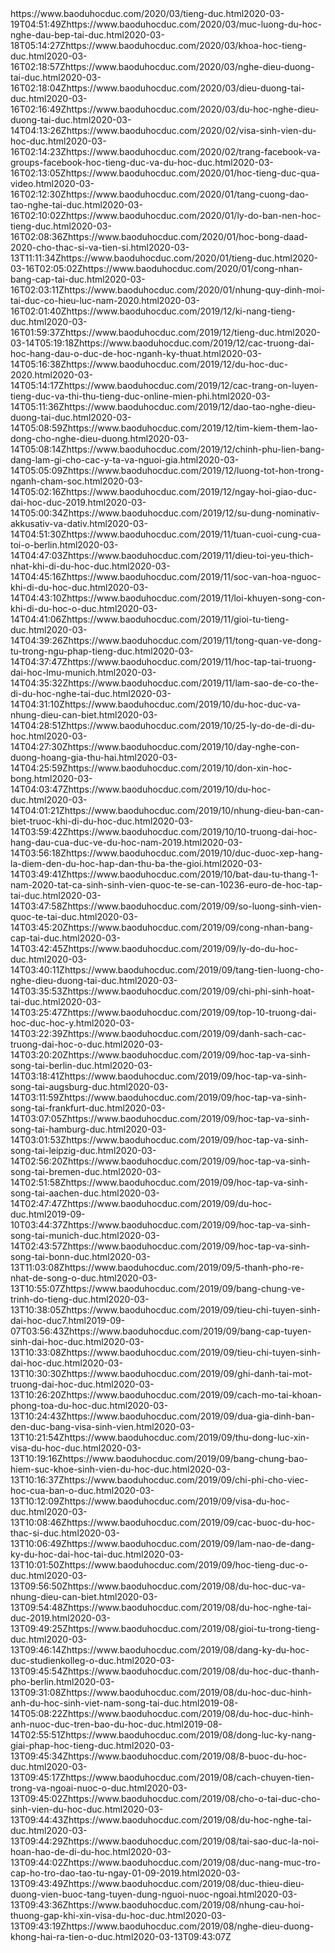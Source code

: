 <?xml version='1.0' encoding='UTF-8'?><urlset xmlns="http://www.sitemaps.org/schemas/sitemap/0.9"><url><loc>https://www.baoduhocduc.com/2020/03/tieng-duc.html</loc><lastmod>2020-03-19T04:51:49Z</lastmod></url><url><loc>https://www.baoduhocduc.com/2020/03/muc-luong-du-hoc-nghe-dau-bep-tai-duc.html</loc><lastmod>2020-03-18T05:14:27Z</lastmod></url><url><loc>https://www.baoduhocduc.com/2020/03/khoa-hoc-tieng-duc.html</loc><lastmod>2020-03-16T02:18:57Z</lastmod></url><url><loc>https://www.baoduhocduc.com/2020/03/nghe-dieu-duong-tai-duc.html</loc><lastmod>2020-03-16T02:18:04Z</lastmod></url><url><loc>https://www.baoduhocduc.com/2020/03/dieu-duong-tai-duc.html</loc><lastmod>2020-03-16T02:16:49Z</lastmod></url><url><loc>https://www.baoduhocduc.com/2020/03/du-hoc-nghe-dieu-duong-tai-duc.html</loc><lastmod>2020-03-14T04:13:26Z</lastmod></url><url><loc>https://www.baoduhocduc.com/2020/02/visa-sinh-vien-du-hoc-duc.html</loc><lastmod>2020-03-16T02:14:23Z</lastmod></url><url><loc>https://www.baoduhocduc.com/2020/02/trang-facebook-va-groups-facebook-hoc-tieng-duc-va-du-hoc-duc.html</loc><lastmod>2020-03-16T02:13:05Z</lastmod></url><url><loc>https://www.baoduhocduc.com/2020/01/hoc-tieng-duc-qua-video.html</loc><lastmod>2020-03-16T02:12:30Z</lastmod></url><url><loc>https://www.baoduhocduc.com/2020/01/tang-cuong-dao-tao-nghe-tai-duc.html</loc><lastmod>2020-03-16T02:10:02Z</lastmod></url><url><loc>https://www.baoduhocduc.com/2020/01/ly-do-ban-nen-hoc-tieng-duc.html</loc><lastmod>2020-03-16T02:08:36Z</lastmod></url><url><loc>https://www.baoduhocduc.com/2020/01/hoc-bong-daad-2020-cho-thac-si-va-tien-si.html</loc><lastmod>2020-03-13T11:11:34Z</lastmod></url><url><loc>https://www.baoduhocduc.com/2020/01/tieng-duc.html</loc><lastmod>2020-03-16T02:05:02Z</lastmod></url><url><loc>https://www.baoduhocduc.com/2020/01/cong-nhan-bang-cap-tai-duc.html</loc><lastmod>2020-03-16T02:03:11Z</lastmod></url><url><loc>https://www.baoduhocduc.com/2020/01/nhung-quy-dinh-moi-tai-duc-co-hieu-luc-nam-2020.html</loc><lastmod>2020-03-16T02:01:40Z</lastmod></url><url><loc>https://www.baoduhocduc.com/2019/12/ki-nang-tieng-duc.html</loc><lastmod>2020-03-16T01:59:37Z</lastmod></url><url><loc>https://www.baoduhocduc.com/2019/12/tieng-duc.html</loc><lastmod>2020-03-14T05:19:18Z</lastmod></url><url><loc>https://www.baoduhocduc.com/2019/12/cac-truong-dai-hoc-hang-dau-o-duc-de-hoc-nganh-ky-thuat.html</loc><lastmod>2020-03-14T05:16:38Z</lastmod></url><url><loc>https://www.baoduhocduc.com/2019/12/du-hoc-duc-2020.html</loc><lastmod>2020-03-14T05:14:17Z</lastmod></url><url><loc>https://www.baoduhocduc.com/2019/12/cac-trang-on-luyen-tieng-duc-va-thi-thu-tieng-duc-online-mien-phi.html</loc><lastmod>2020-03-14T05:11:36Z</lastmod></url><url><loc>https://www.baoduhocduc.com/2019/12/dao-tao-nghe-dieu-duong-tai-duc.html</loc><lastmod>2020-03-14T05:08:59Z</lastmod></url><url><loc>https://www.baoduhocduc.com/2019/12/tim-kiem-them-lao-dong-cho-nghe-dieu-duong.html</loc><lastmod>2020-03-14T05:08:14Z</lastmod></url><url><loc>https://www.baoduhocduc.com/2019/12/chinh-phu-lien-bang-dang-lam-gi-cho-cac-y-ta-va-nguoi-gia.html</loc><lastmod>2020-03-14T05:05:09Z</lastmod></url><url><loc>https://www.baoduhocduc.com/2019/12/luong-tot-hon-trong-nganh-cham-soc.html</loc><lastmod>2020-03-14T05:02:16Z</lastmod></url><url><loc>https://www.baoduhocduc.com/2019/12/ngay-hoi-giao-duc-dai-hoc-duc-2019.html</loc><lastmod>2020-03-14T05:00:34Z</lastmod></url><url><loc>https://www.baoduhocduc.com/2019/12/su-dung-nominativ-akkusativ-va-dativ.html</loc><lastmod>2020-03-14T04:51:30Z</lastmod></url><url><loc>https://www.baoduhocduc.com/2019/11/tuan-cuoi-cung-cua-toi-o-berlin.html</loc><lastmod>2020-03-14T04:47:03Z</lastmod></url><url><loc>https://www.baoduhocduc.com/2019/11/dieu-toi-yeu-thich-nhat-khi-di-du-hoc-duc.html</loc><lastmod>2020-03-14T04:45:16Z</lastmod></url><url><loc>https://www.baoduhocduc.com/2019/11/soc-van-hoa-nguoc-khi-di-du-hoc-duc.html</loc><lastmod>2020-03-14T04:43:10Z</lastmod></url><url><loc>https://www.baoduhocduc.com/2019/11/loi-khuyen-song-con-khi-di-du-hoc-o-duc.html</loc><lastmod>2020-03-14T04:41:06Z</lastmod></url><url><loc>https://www.baoduhocduc.com/2019/11/gioi-tu-tieng-duc.html</loc><lastmod>2020-03-14T04:39:26Z</lastmod></url><url><loc>https://www.baoduhocduc.com/2019/11/tong-quan-ve-dong-tu-trong-ngu-phap-tieng-duc.html</loc><lastmod>2020-03-14T04:37:47Z</lastmod></url><url><loc>https://www.baoduhocduc.com/2019/11/hoc-tap-tai-truong-dai-hoc-lmu-munich.html</loc><lastmod>2020-03-14T04:35:32Z</lastmod></url><url><loc>https://www.baoduhocduc.com/2019/11/lam-sao-de-co-the-di-du-hoc-nghe-tai-duc.html</loc><lastmod>2020-03-14T04:31:10Z</lastmod></url><url><loc>https://www.baoduhocduc.com/2019/10/du-hoc-duc-va-nhung-dieu-can-biet.html</loc><lastmod>2020-03-14T04:28:51Z</lastmod></url><url><loc>https://www.baoduhocduc.com/2019/10/25-ly-do-de-di-du-hoc.html</loc><lastmod>2020-03-14T04:27:30Z</lastmod></url><url><loc>https://www.baoduhocduc.com/2019/10/day-nghe-con-duong-hoang-gia-thu-hai.html</loc><lastmod>2020-03-14T04:25:59Z</lastmod></url><url><loc>https://www.baoduhocduc.com/2019/10/don-xin-hoc-bong.html</loc><lastmod>2020-03-14T04:03:47Z</lastmod></url><url><loc>https://www.baoduhocduc.com/2019/10/du-hoc-duc.html</loc><lastmod>2020-03-14T04:01:21Z</lastmod></url><url><loc>https://www.baoduhocduc.com/2019/10/nhung-dieu-ban-can-biet-truoc-khi-di-du-hoc-duc.html</loc><lastmod>2020-03-14T03:59:42Z</lastmod></url><url><loc>https://www.baoduhocduc.com/2019/10/10-truong-dai-hoc-hang-dau-cua-duc-ve-du-hoc-nam-2019.html</loc><lastmod>2020-03-14T03:56:18Z</lastmod></url><url><loc>https://www.baoduhocduc.com/2019/10/duc-duoc-xep-hang-la-diem-den-du-hoc-hap-dan-thu-ba-the-gioi.html</loc><lastmod>2020-03-14T03:49:41Z</lastmod></url><url><loc>https://www.baoduhocduc.com/2019/10/bat-dau-tu-thang-1-nam-2020-tat-ca-sinh-sinh-vien-quoc-te-se-can-10236-euro-de-hoc-tap-tai-duc.html</loc><lastmod>2020-03-14T03:47:58Z</lastmod></url><url><loc>https://www.baoduhocduc.com/2019/09/so-luong-sinh-vien-quoc-te-tai-duc.html</loc><lastmod>2020-03-14T03:45:20Z</lastmod></url><url><loc>https://www.baoduhocduc.com/2019/09/cong-nhan-bang-cap-tai-duc.html</loc><lastmod>2020-03-14T03:42:45Z</lastmod></url><url><loc>https://www.baoduhocduc.com/2019/09/ly-do-du-hoc-duc.html</loc><lastmod>2020-03-14T03:40:11Z</lastmod></url><url><loc>https://www.baoduhocduc.com/2019/09/tang-tien-luong-cho-nghe-dieu-duong-tai-duc.html</loc><lastmod>2020-03-14T03:35:53Z</lastmod></url><url><loc>https://www.baoduhocduc.com/2019/09/chi-phi-sinh-hoat-tai-duc.html</loc><lastmod>2020-03-14T03:25:47Z</lastmod></url><url><loc>https://www.baoduhocduc.com/2019/09/top-10-truong-dai-hoc-duc-hoc-y.html</loc><lastmod>2020-03-14T03:22:39Z</lastmod></url><url><loc>https://www.baoduhocduc.com/2019/09/danh-sach-cac-truong-dai-hoc-o-duc.html</loc><lastmod>2020-03-14T03:20:20Z</lastmod></url><url><loc>https://www.baoduhocduc.com/2019/09/hoc-tap-va-sinh-song-tai-berlin-duc.html</loc><lastmod>2020-03-14T03:18:41Z</lastmod></url><url><loc>https://www.baoduhocduc.com/2019/09/hoc-tap-va-sinh-song-tai-augsburg-duc.html</loc><lastmod>2020-03-14T03:11:59Z</lastmod></url><url><loc>https://www.baoduhocduc.com/2019/09/hoc-tap-va-sinh-song-tai-frankfurt-duc.html</loc><lastmod>2020-03-14T03:07:05Z</lastmod></url><url><loc>https://www.baoduhocduc.com/2019/09/hoc-tap-va-sinh-song-tai-hamburg-duc.html</loc><lastmod>2020-03-14T03:01:53Z</lastmod></url><url><loc>https://www.baoduhocduc.com/2019/09/hoc-tap-va-sinh-song-tai-leipzig-duc.html</loc><lastmod>2020-03-14T02:56:20Z</lastmod></url><url><loc>https://www.baoduhocduc.com/2019/09/hoc-tap-va-sinh-song-tai-bremen-duc.html</loc><lastmod>2020-03-14T02:51:58Z</lastmod></url><url><loc>https://www.baoduhocduc.com/2019/09/hoc-tap-va-sinh-song-tai-aachen-duc.html</loc><lastmod>2020-03-14T02:47:47Z</lastmod></url><url><loc>https://www.baoduhocduc.com/2019/09/du-hoc-duc.html</loc><lastmod>2019-09-10T03:44:37Z</lastmod></url><url><loc>https://www.baoduhocduc.com/2019/09/hoc-tap-va-sinh-song-tai-munich-duc.html</loc><lastmod>2020-03-14T02:43:57Z</lastmod></url><url><loc>https://www.baoduhocduc.com/2019/09/hoc-tap-va-sinh-song-tai-bonn-duc.html</loc><lastmod>2020-03-13T11:03:08Z</lastmod></url><url><loc>https://www.baoduhocduc.com/2019/09/5-thanh-pho-re-nhat-de-song-o-duc.html</loc><lastmod>2020-03-13T10:55:07Z</lastmod></url><url><loc>https://www.baoduhocduc.com/2019/09/bang-chung-ve-trinh-do-tieng-duc.html</loc><lastmod>2020-03-13T10:38:05Z</lastmod></url><url><loc>https://www.baoduhocduc.com/2019/09/tieu-chi-tuyen-sinh-dai-hoc-duc7.html</loc><lastmod>2019-09-07T03:56:43Z</lastmod></url><url><loc>https://www.baoduhocduc.com/2019/09/bang-cap-tuyen-sinh-dai-hoc-duc.html</loc><lastmod>2020-03-13T10:33:08Z</lastmod></url><url><loc>https://www.baoduhocduc.com/2019/09/tieu-chi-tuyen-sinh-dai-hoc-duc.html</loc><lastmod>2020-03-13T10:30:30Z</lastmod></url><url><loc>https://www.baoduhocduc.com/2019/09/ghi-danh-tai-mot-truong-dai-hoc-duc.html</loc><lastmod>2020-03-13T10:26:20Z</lastmod></url><url><loc>https://www.baoduhocduc.com/2019/09/cach-mo-tai-khoan-phong-toa-du-hoc-duc.html</loc><lastmod>2020-03-13T10:24:43Z</lastmod></url><url><loc>https://www.baoduhocduc.com/2019/09/dua-gia-dinh-ban-den-duc-bang-visa-sinh-vien.html</loc><lastmod>2020-03-13T10:21:54Z</lastmod></url><url><loc>https://www.baoduhocduc.com/2019/09/thu-dong-luc-xin-visa-du-hoc-duc.html</loc><lastmod>2020-03-13T10:19:16Z</lastmod></url><url><loc>https://www.baoduhocduc.com/2019/09/bang-chung-bao-hiem-suc-khoe-sinh-vien-du-hoc-duc.html</loc><lastmod>2020-03-13T10:16:37Z</lastmod></url><url><loc>https://www.baoduhocduc.com/2019/09/chi-phi-cho-viec-hoc-cua-ban-o-duc.html</loc><lastmod>2020-03-13T10:12:09Z</lastmod></url><url><loc>https://www.baoduhocduc.com/2019/09/visa-du-hoc-duc.html</loc><lastmod>2020-03-13T10:08:46Z</lastmod></url><url><loc>https://www.baoduhocduc.com/2019/09/cac-buoc-du-hoc-thac-si-duc.html</loc><lastmod>2020-03-13T10:06:49Z</lastmod></url><url><loc>https://www.baoduhocduc.com/2019/09/lam-nao-de-dang-ky-du-hoc-dai-hoc-tai-duc.html</loc><lastmod>2020-03-13T10:01:50Z</lastmod></url><url><loc>https://www.baoduhocduc.com/2019/09/hoc-tieng-duc-o-duc.html</loc><lastmod>2020-03-13T09:56:50Z</lastmod></url><url><loc>https://www.baoduhocduc.com/2019/08/du-hoc-duc-va-nhung-dieu-can-biet.html</loc><lastmod>2020-03-13T09:54:48Z</lastmod></url><url><loc>https://www.baoduhocduc.com/2019/08/du-hoc-nghe-tai-duc-2019.html</loc><lastmod>2020-03-13T09:49:25Z</lastmod></url><url><loc>https://www.baoduhocduc.com/2019/08/gioi-tu-trong-tieng-duc.html</loc><lastmod>2020-03-13T09:46:14Z</lastmod></url><url><loc>https://www.baoduhocduc.com/2019/08/dang-ky-du-hoc-duc-studienkolleg-o-duc.html</loc><lastmod>2020-03-13T09:45:54Z</lastmod></url><url><loc>https://www.baoduhocduc.com/2019/08/du-hoc-duc-thanh-pho-berlin.html</loc><lastmod>2020-03-13T09:31:08Z</lastmod></url><url><loc>https://www.baoduhocduc.com/2019/08/du-hoc-duc-hinh-anh-du-hoc-sinh-viet-nam-song-tai-duc.html</loc><lastmod>2019-08-14T05:08:22Z</lastmod></url><url><loc>https://www.baoduhocduc.com/2019/08/du-hoc-duc-hinh-anh-nuoc-duc-tren-bao-du-hoc-duc.html</loc><lastmod>2019-08-14T02:55:51Z</lastmod></url><url><loc>https://www.baoduhocduc.com/2019/08/dong-luc-ky-nang-giai-phap-hoc-tieng-duc.html</loc><lastmod>2020-03-13T09:45:34Z</lastmod></url><url><loc>https://www.baoduhocduc.com/2019/08/8-buoc-du-hoc-duc.html</loc><lastmod>2020-03-13T09:45:17Z</lastmod></url><url><loc>https://www.baoduhocduc.com/2019/08/cach-chuyen-tien-trong-va-ngoai-nuoc-o-duc.html</loc><lastmod>2020-03-13T09:45:02Z</lastmod></url><url><loc>https://www.baoduhocduc.com/2019/08/cho-o-tai-duc-cho-sinh-vien-du-hoc-duc.html</loc><lastmod>2020-03-13T09:44:43Z</lastmod></url><url><loc>https://www.baoduhocduc.com/2019/08/du-hoc-nghe-tai-duc.html</loc><lastmod>2020-03-13T09:44:29Z</lastmod></url><url><loc>https://www.baoduhocduc.com/2019/08/tai-sao-duc-la-noi-hoan-hao-de-di-du-hoc.html</loc><lastmod>2020-03-13T09:44:02Z</lastmod></url><url><loc>https://www.baoduhocduc.com/2019/08/duc-nang-muc-tro-cap-ho-tro-dao-tao-tu-ngay-01-09-2019.html</loc><lastmod>2020-03-13T09:43:49Z</lastmod></url><url><loc>https://www.baoduhocduc.com/2019/08/duc-thieu-dieu-duong-vien-buoc-tang-tuyen-dung-nguoi-nuoc-ngoai.html</loc><lastmod>2020-03-13T09:43:36Z</lastmod></url><url><loc>https://www.baoduhocduc.com/2019/08/nhung-cau-hoi-thuong-gap-khi-xin-visa-du-hoc-duc.html</loc><lastmod>2020-03-13T09:43:19Z</lastmod></url><url><loc>https://www.baoduhocduc.com/2019/08/nghe-dieu-duong-khong-hai-ra-tien-o-duc.html</loc><lastmod>2020-03-13T09:43:07Z</lastmod></url></urlset>
